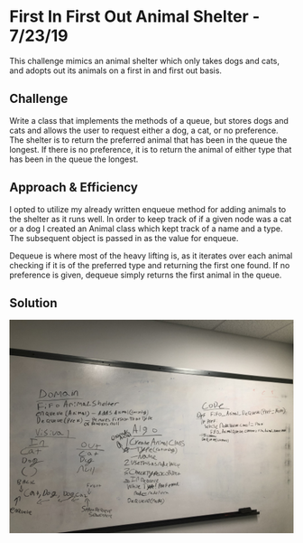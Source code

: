 # First In First Out Animal Shelter - 7/23/19

This challenge mimics an animal shelter which only takes dogs and cats, and adopts out its animals on a first in and first out basis. 

## Challenge

Write a class that implements the methods of a queue, but stores dogs and cats and allows the user to request either a dog, a cat, or no preference. The shelter is to return the preferred animal that has been in the queue the longest. If there is no preference, it is to return the animal of either type that has been in the queue the longest.

## Approach & Efficiency

I opted to utilize my already written enqueue method for adding animals to the shelter as it runs well. In order to keep track of if a given node was a cat or a dog I created an Animal class which kept track of a name and a type. The subsequent object is passed in as the value for enqueue. 

Dequeue is where most of the heavy lifting is, as it iterates over each animal checking if it is of the preferred type and returning the first one found. If no preference is given, dequeue simply returns the first animal in the queue.

## Solution

![fifo_animal_shelter_whiteboard](../../assets/firstInFirstOutAnimalShelter.jpeg)